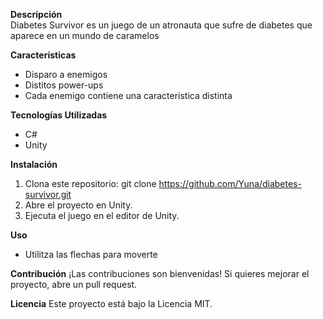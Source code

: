 **Descripción**  
Diabetes Survivor es un juego de un atronauta que sufre de diabetes que aparece en un mundo de caramelos

**Características**
- Disparo a enemigos
- Distitos power-ups
- Cada enemigo contiene una caracteristica distinta

**Tecnologías Utilizadas**
- C#
- Unity

**Instalación**
1. Clona este repositorio:
git clone https://github.com/Yuna/diabetes-survivor.git
2. Abre el proyecto en Unity.
3. Ejecuta el juego en el editor de Unity.

**Uso**
- Utilitza las flechas para moverte

**Contribución**
¡Las contribuciones son bienvenidas! Si quieres mejorar el proyecto, abre un pull request.

**Licencia**
Este proyecto está bajo la Licencia MIT.
